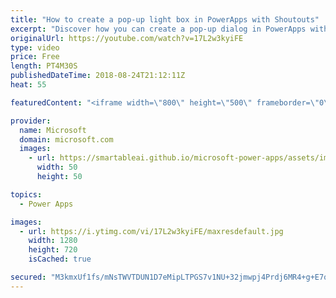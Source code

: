 ```yaml
---
title: "How to create a pop-up light box in PowerApps with Shoutouts"
excerpt: "Discover how you can create a pop-up dialog in PowerApps with the Shoutouts sample app. The Shoutouts app encourages coworkers to share job-related compliments and sends automatic email notifications to recipients’ managers.   Learn more: https://web.powerapps.com/home?sampleapp_preview=shoutouts"
originalUrl: https://youtube.com/watch?v=17L2w3kyiFE
type: video
price: Free
length: PT4M30S
publishedDateTime: 2018-08-24T21:12:11Z
heat: 55

featuredContent: "<iframe width=\"800\" height=\"500\" frameborder=\"0\" src=\"https://www.youtube.com/embed/17L2w3kyiFE\" allow=\"accelerometer; autoplay; encrypted-media; gyroscope; picture-in-picture\" allowfullscreen></iframe>"

provider:
  name: Microsoft
  domain: microsoft.com
  images:
    - url: https://smartableai.github.io/microsoft-power-apps/assets/images/organizations/microsoft.com-50x50.jpg
      width: 50
      height: 50

topics:
  - Power Apps

images:
  - url: https://i.ytimg.com/vi/17L2w3kyiFE/maxresdefault.jpg
    width: 1280
    height: 720
    isCached: true

secured: "M3kmxUf1fs/mNsTWVTDUN1D7eMipLTPGS7v1NU+32jmwpj4Prdj6MR4+g+E7q0zmSrZT9K6J0bDZoQEu64qDHD07V1YzdSlgvPz4ilX4RPUDrIj7/Ko71lFgCCPvWH6IAgjWJqJvKty6iqN0a0oeUMRD3xPwWEeVPTZ8Iw12WwTH8K++cVuLHOadgJg4S+Bs25MD9HOiisxPmgUpR26prLTevqNI4GpzzTC5yMSqI++3Txvud0ZUK1hIeYDtBcVxQk/QyHZdTnMJEDz464zGj93M9p1jou0duTRR03A4Wxf5xmHVtMhintzk+QInxVL24ULx0zi9pmL6gkrWgTlhTmSoNzXyqQL0SHgPb0RtDGhpMcAxmxZtgmrNbKyPFrE6H4MObGU3JJZuG2d4IzW+fT6GemGZm2HQxCLuL8zH7Lw=;5HAmYuc7l3SVxBefetbbSA=="
---
```


